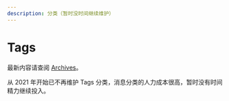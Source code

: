 ```yaml
---
description: 分类（暂时没时间继续维护）
---
```


# Tags

最新内容请查阅 [Archives](../archives/)。

从 2021 年开始已不再维护 Tags 分类，消息分类的人力成本很高，暂时没有时间精力继续投入。
